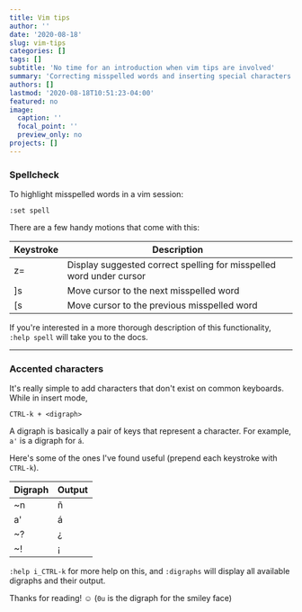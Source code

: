 ```yaml
---
title: Vim tips
author: ''
date: '2020-08-18'
slug: vim-tips
categories: []
tags: []
subtitle: 'No time for an introduction when vim tips are involved'
summary: 'Correcting misspelled words and inserting special characters in the worlds most powerful text editor'
authors: []
lastmod: '2020-08-18T10:51:23-04:00'
featured: no
image:
  caption: ''
  focal_point: ''
  preview_only: no
projects: []
---
```



### Spellcheck

To highlight misspelled words in a vim session:

```
:set spell
```

There are a few handy motions that come with this:

| Keystroke | Description                                                         |
|-----------|---------------------------------------------------------------------|
| z=        | Display suggested correct spelling for misspelled word under cursor |
| ]s        | Move cursor to the next misspelled word                             |
| [s        | Move cursor to the previous misspelled word                         |


If you're interested in a more thorough description of this functionality, `:help spell` will take you to the docs.

---


### Accented characters

It's really simple to add characters that don't exist on common keyboards. While in insert mode, 

```
CTRL-k + <digraph> 
```

A digraph is basically a pair of keys that represent a character. For example, `a'` is a digraph for `á`.

Here's some of the ones I've found useful (prepend each keystroke with `CTRL-k`).

| Digraph   | Output |
|-----------|--------|
| ~n        | ñ      |
| a'        | á      |
| ~?        | ¿      |
| ~!        | ¡      |

`:help i_CTRL-k` for more help on this, and `:digraphs` will display all available digraphs and their output.

Thanks for reading! ☺  (`0u` is the digraph for the smiley face)

